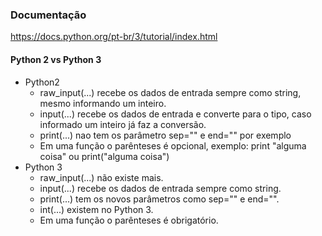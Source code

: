 ### Documentação
https://docs.python.org/pt-br/3/tutorial/index.html

#### Python 2 vs Python 3
* Python2
  * raw_input(...) recebe os dados de entrada sempre como string, mesmo informando um inteiro.
  * input(...) recebe os dados de entrada e converte para o tipo, caso informado um inteiro já faz a conversão.
  * print(...) nao tem os parâmetro sep="" e end="" por exemplo
  * Em uma função o parênteses é opcional, exemplo: print "alguma coisa" ou print("alguma coisa")
* Python 3
  * raw_input(...) não existe mais. 
  * input(...) recebe os dados de entrada sempre como string.
  * print(...) tem os novos parâmetros como sep="" e end="".
  * int(...) existem no Python 3.
  * Em uma função o parênteses é obrigatório.
